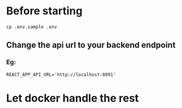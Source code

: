 # Before starting
`cp .env.sample .env`
## Change the api url to your backend endpoint
### Eg:
```angular2html
REACT_APP_API_URL='http://localhost:8091'
```

# Let docker handle the rest

